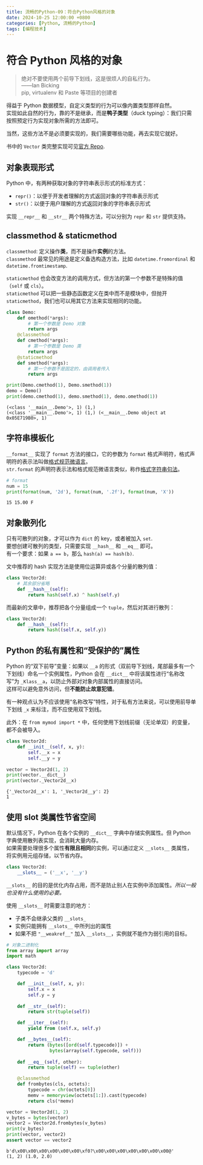 ```yaml
---
title: 流畅的Python-09：符合Python风格的对象
date: 2024-10-25 12:00:00 +0800
categories: [Python, 流畅的Python]
tags: [编程技术]
---
```

# 符合 Python 风格的对象
> 绝对不要使用两个前导下划线，这是很烦人的自私行为。  
> ——Ian Bicking  
>   pip, virtualenv 和 Paste 等项目的创建者

得益于 Python 数据模型，自定义类型的行为可以像内置类型那样自然。  
实现如此自然的行为，靠的不是继承，而是**鸭子类型**（duck typing）：我们只需按照预定行为实现对象所需的方法即可。

当然，这些方法不是必须要实现的，我们需要哪些功能，再去实现它就好。

书中的 `Vector` 类完整实现可见[官方 Repo](https://github.com/fluentpython/example-code/blob/master/09-pythonic-obj/vector2d_v3.py).

## 对象表现形式
Python 中，有两种获取对象的字符串表示形式的标准方式：
* `repr()`：以便于开发者理解的方式返回对象的字符串表示形式
* `str()`：以便于用户理解的方式返回对象的字符串表示形式

实现 `__repr__` 和 `__str__` 两个特殊方法，可以分别为 `repr` 和 `str` 提供支持。

## classmethod & staticmethod
`classmethod`: 定义操作**类**，而不是操作**实例**的方法。  
`classmethod` 最常见的用途是定义备选构造方法，比如 `datetime.fromordinal` 和 `datetime.fromtimestamp`.

`staticmethod` 也会改变方法的调用方式，但方法的第一个参数不是特殊的值（`self` 或 `cls`）。  
`staticmethod` 可以把一些静态函数定义在类中而不是模块中，但抛开 `staticmethod`，我们也可以用其它方法来实现相同的功能。


```python
class Demo:
    def omethod(*args):
        # 第一个参数是 Demo 对象
        return args
    @classmethod
    def cmethod(*args):
        # 第一个参数是 Demo 类
        return args
    @staticmethod
    def smethod(*args):
        # 第一个参数不是固定的，由调用者传入
        return args

print(Demo.cmethod(1), Demo.smethod(1))
demo = Demo()
print(demo.cmethod(1), demo.smethod(1), demo.omethod(1))
```

    (<class '__main__.Demo'>, 1) (1,)
    (<class '__main__.Demo'>, 1) (1,) (<__main__.Demo object at 0x05E719B0>, 1)


## 字符串模板化
`__format__` 实现了 `format` 方法的接口，它的参数为 `format` 格式声明符，格式声明符的表示法叫做[格式规范微语言](https://docs.python.org/3/library/string.html#formatspec)。  
`str.format` 的声明符表示法和格式规范微语言类似，称作[格式字符串句法](https://docs.python.org/3/library/string.html#formatstrings)。


```python
# format
num = 15
print(format(num, '2d'), format(num, '.2f'), format(num, 'X'))
```

    15 15.00 F


## 对象散列化
只有可散列的对象，才可以作为 `dict` 的 key，或者被加入 `set`.  
要想创建可散列的类型，只需要实现 `__hash__` 和 `__eq__` 即可。  
有一个要求：如果 `a == b`，那么 `hash(a) == hash(b)`.

文中推荐的 hash 实现方法是使用位运算异或各个分量的散列值：
```python
class Vector2d:
    # 其余部分省略
    def __hash__(self):
        return hash(self.x) ^ hash(self.y)
```

而最新的文章中，推荐把各个分量组成一个 `tuple`，然后对其进行散列：
```python
class Vector2d:
    def __hash__(self):
        return hash((self.x, self.y))
```

## Python 的私有属性和“受保护的”属性
Python 的“双下前导”变量：如果以 `__a` 的形式（双前导下划线，尾部最多有一个下划线）命名一个实例属性，Python 会在 `__dict__` 中将该属性进行“名称改写”为 `_Klass__a`，以防止外部对对象内部属性的直接访问。  
这样可以避免意外访问，但**不能防止故意犯错**。

有一种观点认为不应该使用“名称改写”特性，对于私有方法来说，可以使用前导单下划线 `_x` 来标注，而不应使用双下划线。

此外：在 `from mymod import *` 中，任何使用下划线前缀（无论单双）的变量，都不会被导入。


```python
class Vector2d:
    def __init__(self, x, y):
        self.__x = x
        self.__y = y
    
vector = Vector2d(1, 2)
print(vector.__dict__)
print(vector._Vector2d__x)
```

    {'_Vector2d__x': 1, '_Vector2d__y': 2}
    1


## 使用 __slot__ 类属性节省空间
默认情况下，Python 在各个实例的 `__dict__` 字典中存储实例属性。但 Python 字典使用散列表实现，会消耗大量内存。  
如果需要处理很多个属性**有限且相同**的实例，可以通过定义 `__slots__` 类属性，将实例用元组存储，以节省内存。

```python
class Vector2d:
    __slots__ = ('__x', '__y')
```

`__slots__` 的目的是优化内存占用，而不是防止别人在实例中添加属性。_所以一般也没有什么使用的必要。_

使用 `__slots__` 时需要注意的地方：
* 子类不会继承父类的 `__slots_`
* 实例只能拥有 `__slots__` 中所列出的属性
* 如果不把 `"__weakref__"` 加入 `__slots__`，实例就不能作为弱引用的目标。


```python
# 对象二进制化
from array import array
import math

class Vector2d:
    typecode = 'd'

    def __init__(self, x, y):
        self.x = x
        self.y = y
    
    def __str__(self):
        return str(tuple(self))

    def __iter__(self):
        yield from (self.x, self.y)

    def __bytes__(self):
        return (bytes([ord(self.typecode)]) +
                bytes(array(self.typecode, self)))
    
    def __eq__(self, other):
        return tuple(self) == tuple(other)

    @classmethod
    def frombytes(cls, octets):
        typecode = chr(octets[0])
        memv = memoryview(octets[1:]).cast(typecode)
        return cls(*memv)

vector = Vector2d(1, 2)
v_bytes = bytes(vector)
vector2 = Vector2d.frombytes(v_bytes)
print(v_bytes)
print(vector, vector2)
assert vector == vector2
```

    b'd\x00\x00\x00\x00\x00\x00\xf0?\x00\x00\x00\x00\x00\x00\x00@'
    (1, 2) (1.0, 2.0)

